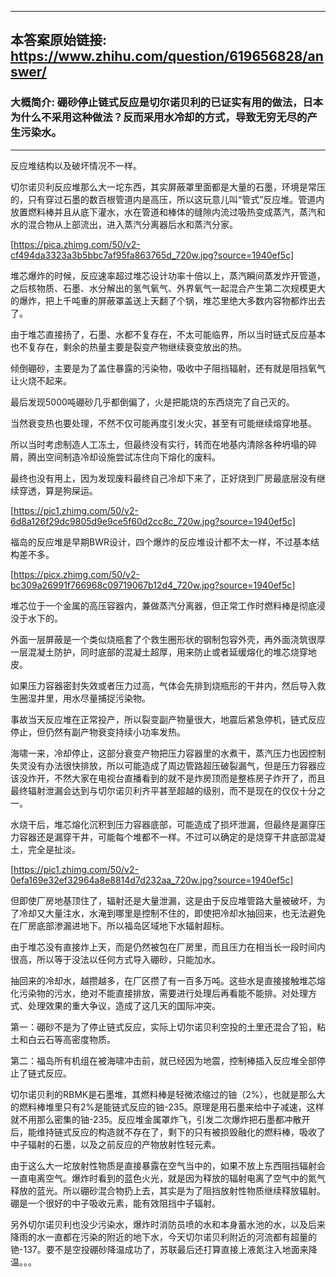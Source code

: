 ----------------------------------------
## 本答案原始链接: https://www.zhihu.com/question/619656828/answer/
### 大概简介: 硼砂停止链式反应是切尔诺贝利的已证实有用的做法，日本为什么不采用这种做法？反而采用水冷却的方式，导致无穷无尽的产生污染水。
----------------------------------------
反应堆结构以及破坏情况不一样。

切尔诺贝利反应堆那么大一坨东西，其实屏蔽罩里面都是大量的石墨，环境是常压的，只有穿过石墨的数百根管道内是高压，所以这玩意儿叫“管式”反应堆。管道内放置燃料棒并且从底下灌水，水在管道和棒体的缝隙内流过吸热变成蒸汽，蒸汽和水的混合物从上部流出，进入蒸汽分离器后水和蒸汽分家。

[https://pica.zhimg.com/50/v2-cf494da3323a3b5bbc7af95fa863765d_720w.jpg?source=1940ef5c]

堆芯爆炸的时候，反应速率超过堆芯设计功率十倍以上，蒸汽瞬间蒸发炸开管道，之后核物质、石墨、水分解出的氢气氧气、外界氧气一起混合产生第二次规模更大的爆炸，把上千吨重的屏蔽罩盖送上天翻了个锅，堆芯里绝大多数内容物都炸出去了。

由于堆芯直接扬了，石墨、水都不复存在，不太可能临界，所以当时链式反应基本也不复存在，剩余的热量主要是裂变产物继续衰变放出的热。

倾倒硼砂，主要是为了盖住暴露的污染物，吸收中子阻挡辐射，还有就是阻挡氧气让火烧不起来。

最后发现5000吨硼砂几乎都倒偏了，火是把能烧的东西烧完了自己灭的。

当然衰变热也要处理，不然不仅可能再度引发火灾，甚至有可能继续熔穿地基。

所以当时考虑制造人工冻土，但最终没有实行，转而在地基内清除各种坍塌的碎屑，腾出空间制造冷却设施尝试冻住向下熔化的废料。

最终也没有用上，因为发现废料最终自己冷却下来了，正好烧到厂房最底层没有继续穿透，算是狗屎运。

[https://pic1.zhimg.com/50/v2-6d8a126f29dc9805d9e9ce5f60d2cc8c_720w.jpg?source=1940ef5c]

福岛的反应堆是早期BWR设计，四个爆炸的反应堆设计都不太一样，不过基本结构差不多。

[https://picx.zhimg.com/50/v2-bc309a26991f766968c09719067b12d4_720w.jpg?source=1940ef5c]

堆芯位于一个金属的高压容器内，兼做蒸汽分离器，但正常工作时燃料棒是彻底浸没于水下的。

外面一层屏蔽是一个类似烧瓶套了个救生圈形状的钢制包容外壳，再外面浇筑很厚一层混凝土防护，同时底部的混凝土超厚，用来防止或者延缓熔化的堆芯烧穿地皮。

如果压力容器密封失效或者压力过高，气体会先排到烧瓶形的干井内，然后导入救生圈湿井里，用水尽量捕捉污染物。

事故当天反应堆在正常投产，所以裂变副产物量很大，地震后紧急停机，链式反应停止，但仍然有副产物衰变持续小功率发热。

海啸一来，冷却停止，这部分衰变产物把压力容器里的水煮干，蒸汽压力也因控制失灵没有办法很快排放，所以可能造成了周边管路超压破裂漏气，但是压力容器应该没炸开，不然大家在电视台直播看到的就不是炸房顶而是整栋房子炸开了，而且最终辐射泄漏会达到与切尔诺贝利齐平甚至超越的级别，而不是现在的仅仅十分之一。

水烧干后，堆芯熔化沉积到压力容器底部，可能造成了损坏泄漏，但最终是漏穿压力容器还是漏穿干井，可能每个堆都不一样。不过可以确定的是烧穿干井底部混凝土，完全是扯淡。

[https://pic1.zhimg.com/50/v2-0efa169e32ef32964a8e8814d7d232aa_720w.jpg?source=1940ef5c]

但即使厂房地基顶住了，辐射还是大量泄漏，这是由于反应堆管路大量被破坏，为了冷却又大量注水，水淹到哪里是控制不住的，即使把冷却水抽回来，也无法避免在厂房底部渗漏进地下。所以福岛区域地下水辐射超标。

由于堆芯没有直接炸上天，而是仍然被包在厂房里，而且压力在相当长一段时间内很高，所以等于没法以任何方式导入硼砂，只能加水。

抽回来的冷却水，越攒越多，在厂区攒了有一百多万吨。这些水是直接接触堆芯熔化污染物的污水，绝对不能直接排放，需要进行处理后再看能不能排。对处理方式、处理效果的重大争议，造成了这几天的国际冲突。

第一：硼砂不是为了停止链式反应，实际上切尔诺贝利空投的土里还混合了铅，粘土和白云石等高密度物质。

第二：福岛所有机组在被海啸冲击前，就已经因为地震，控制棒插入反应堆全部停止了链式反应。

切尔诺贝利的RBMK是石墨堆，其燃料棒是轻微浓缩过的铀（2%），也就是那么大的燃料棒堆里只有2%是能链式反应的铀-235。原理是用石墨来给中子减速，这样就不用那么密集的铀-235。反应堆金属罩炸飞，引发二次爆炸把石墨都冲散开后，能维持链式反应的构造就不存在了，剩下的只有被损毁融化的燃料棒，吸收了中子辐射的石墨，以及之前反应的产物放射性轻元素。

由于这么大一坨放射性物质是直接暴露在空气当中的，如果不放上东西阻挡辐射会一直电离空气。爆炸时看到的蓝色火光，就是因为释放的辐射电离了空气中的氮气释放的蓝光。所以硼砂混合物扔上去，其实是为了阻挡放射性物质继续释放辐射。硼是一个很好的中子吸收元素，能有效阻挡中子辐射。

另外切尔诺贝利也没少污染水，爆炸时消防员喷的水和本身蓄水池的水，以及后来降雨的水一直都在污染的附近的地下水，今天切尔诺贝利附近的河流都有超量的铯-137。要不是空投硼砂降温成功了，苏联最后还打算直接上液氮注入地面来降温。。。



